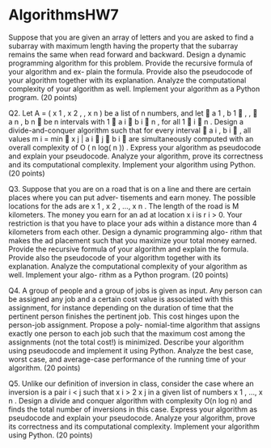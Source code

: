 # AlgorithmsHW7


Suppose that you are given an array of letters and you are asked to find a subarray with maximum
length having the property that the subarray remains the same when read forward and backward. Design a
dynamic programming algorithm for this problem. Provide the recursive formula of your algorithm and ex-
plain the formula. Provide also the pseudocode of your algorithm together with its explanation. Analyze the
computational complexity of your algorithm as well. Implement your algorithm as a Python program. (20
points)



Q2. Let A = ( x 1 , x 2 ,
, x n ) be a list of n numbers, and let  a 1 , b 1  ,
,  a n , b n  be n intervals with
1  a i  b i  n , for all 1  i  n . Design a divide-and-conquer algorithm such that for every interval
 a i , b i  ,
all values m i = min  x j | a i  j  b i  are simultaneously computed with an overall complexity of
O ( n log( n )) . Express your algorithm as pseudocode and explain your pseudocode. Analyze your algorithm,
prove its correctness and its computational complexity. Implement your algorithm using Python. (20 points)


Q3. Suppose that you are on a road that is on a line and there are certain places where you can put adver-
tisements and earn money. The possible locations for the ads are x 1 , x 2 , ..., x n . The length of the road is M
kilometers. The money you earn for an ad at location x i is r i > 0. Your restriction is that you have to place
your ads within a distance more than 4 kilometers from each other. Design a dynamic programming algo-
rithm that makes the ad placement such that you maximize your total money earned. Provide the recursive
formula of your algorithm and explain the formula. Provide also the pseudocode of your algorithm together
with its explanation. Analyze the computational complexity of your algorithm as well. Implement your algo-
rithm as a Python program. (20 points)



Q4. A group of people and a group of jobs is given as input. Any person can be assigned any job and a
certain cost value is associated with this assignment, for instance depending on the duration of time that the
pertinent person finishes the pertinent job. This cost hinges upon the person-job assignment. Propose a poly-
nomial-time algorithm that assigns exactly one person to each job such that the maximum cost among the
assignments (not the total cost!) is minimized. Describe your algorithm using pseudocode and implement it
using Python. Analyze the best case, worst case, and average-case performance of the running time of your
algorithm. (20 points)



Q5. Unlike our definition of inversion in class, consider the case where an inversion is a pair i < j such
that x i > 2 x j in a given list of numbers x 1 , ..., x n . Design a divide and conquer algorithm with complexity
O(n log n) and finds the total number of inversions in this case. Express your algorithm as pseudocode and
explain your pseudocode. Analyze your algorithm, prove its correctness and its computational complexity.
Implement your algorithm using Python. (20 points)
